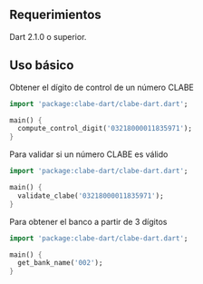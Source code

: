 ## Requerimientos
Dart 2.1.0 o superior.

## Uso básico
Obtener el dígito de control de un número CLABE
```dart
import 'package:clabe-dart/clabe-dart.dart';

main() {
  compute_control_digit('03218000011835971');
}
```

Para validar si un número CLABE es válido
```dart
import 'package:clabe-dart/clabe-dart.dart';

main() {
  validate_clabe('03218000011835971');
}
```

Para obtener el banco a partir de 3 dígitos
```dart
import 'package:clabe-dart/clabe-dart.dart';

main() {
  get_bank_name('002');
}
```
